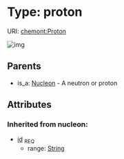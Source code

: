 
# Type: proton




URI: [chemont:Proton](http://w3id.org/chemontProton)


![img](http://yuml.me/diagram/nofunky;dir:TB/class/[Nucleon]^-[Proton&#124;id(i):string],[Nucleon])

## Parents

 *  is_a: [Nucleon](Nucleon.md) - A neutron or proton

## Attributes


### Inherited from nucleon:

 * [id](id.md)  <sub>REQ</sub>
    * range: [String](types/String.md)

